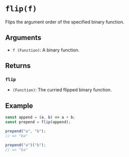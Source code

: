 # `flip(f)`

Flips the argument order of the specified binary function.

## Arguments

* `f (Function)`: A binary function.

## Returns

### `flip`

* `(Function)`: The curried flipped binary function.

## Example

```javascript
const append = (a, b) => a + b;
const prepend = flip(append);

prepend("a", "b");
// => "ba"

prepend("a")("b");
// => "ba"
```
